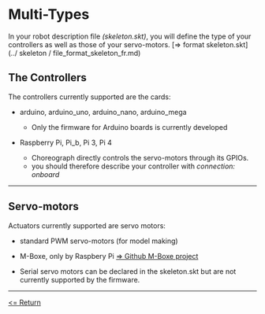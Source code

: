 # Multi-Types

In your robot description file *(skeleton.skt)*, you will define the type of your controllers as well as those of your servo-motors.
[=> format skeleton.skt] (../ skeleton / file_format_skeleton_fr.md)

## **The Controllers**

The controllers currently supported are the cards:

- arduino, arduino_uno, arduino_nano, arduino_mega
  - Only the firmware for Arduino boards is currently developed

- Raspberry Pi, Pi_b, Pi 3, Pi 4
  - Choreograph directly controls the servo-motors through its GPIOs.
  - you should therefore describe your controller with *connection: onboard*

---

## **Servo-motors**

Actuators currently supported are servo motors:

- standard PWM servo-motors (for model making)

- M-Boxe, only by Raspbery Pi
[=> Github M-Boxe project](https://github.com/Nao974/M-BOXE)

- Serial servo motors can be declared in the skeleton.skt but are not currently supported by the firmware.

---

[<= Return](../../README.md#multi-type)
